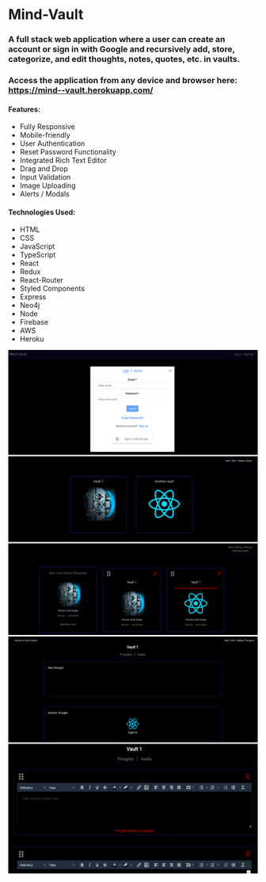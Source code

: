 # Mind-Vault

### A full stack web application where a user can create an account or sign in with Google and recursively add, store, categorize, and edit thoughts, notes, quotes, etc. in vaults.

### Access the application from any device and browser here: https://mind--vault.herokuapp.com/

#### Features:

- Fully Responsive
- Mobile-friendly
- User Authentication
- Reset Password Functionality
- Integrated Rich Text Editor
- Drag and Drop
- Input Validation
- Image Uploading
- Alerts / Modals

#### Technologies Used:

- HTML
- CSS
- JavaScript
- TypeScript
- React
- Redux
- React-Router
- Styled Components
- Express
- Neo4j
- Node
- Firebase
- AWS
- Heroku

![login](images/login.png)
![img1](images/img1.png)
![img2](images/img2.png)
![img3](images/img3.png)
![img4](images/img4.png)
